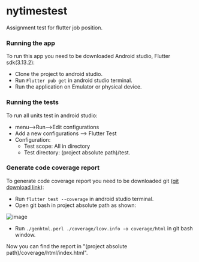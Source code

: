 # nytimestest

Assignment test for flutter job position.

### Running the app

To run this app you need to be downloaded Android studio, Flutter  sdk(3.13.2):

* Clone the project to android studio.
* Run `Flutter pub get` in android studio terminal.
* Run the application on Emulator or physical device.

### Running the tests

To run all units test in android studio:

* menu-->Run-->Edit configurations
* Add a new configurations --> Flutter Test
* Configuration:
  - Test scope: All in directory
  - Test directory: (project absolute path)/test.

### Generate code coverage report

To generate code coverage report you need to be downloaded git ([git download link](https://git-scm.com/download/win)):

* Run `flutter test --coverage` in android studio terminal.
* Open git bash in project absolute path as shown:

![image](https://user-images.githubusercontent.com/41840691/234770129-fefc5ad7-ab41-4c8e-adb5-875f6b7e2138.png)


* Run `./genhtml.perl ./coverage/lcov.info -o coverage/html` in git bash window.

Now you can find the report in "(project absolute path)/coverage/html/index.html".











